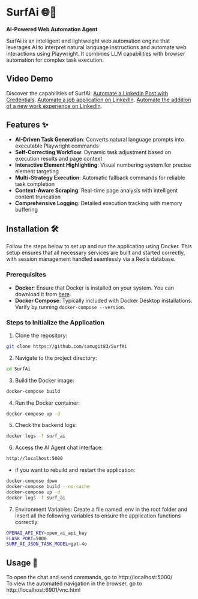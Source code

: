 # SurfAi 🌐🤖

**AI-Powered Web Automation Agent**

SurfAi is an intelligent and lightweight web automation engine that leverages AI to interpret natural language instructions and automate web interactions using Playwright. It combines LLM capabilities with browser automation for complex task execution.

## Video Demo 
Discover the capabilities of SurfAi:
[Automate a Linkedin Post with Credentials](https://youtu.be/T3Ej4-eeDag).
[Automate a job application on LinkedIn](https://youtu.be/T3Ej4-eeDag).
[Automate the addition of a new work experience on LinkedIn](https://youtu.be/T3Ej4-eeDag).

## Features ✨

- **AI-Driven Task Generation**: Converts natural language prompts into executable Playwright commands
- **Self-Correcting Workflow**: Dynamic task adjustment based on execution results and page context
- **Interactive Element Highlighting**: Visual numbering system for precise element targeting
- **Multi-Strategy Execution**: Automatic fallback commands for reliable task completion
- **Context-Aware Scraping**: Real-time page analysis with intelligent content truncation
- **Comprehensive Logging**: Detailed execution tracking with memory buffering


## Installation 🛠️

Follow the steps below to set up and run the application using Docker. This setup ensures that all necessary services are built and started correctly, with session management handled seamlessly via a Redis database.

### Prerequisites
- **Docker**: Ensure that Docker is installed on your system. You can download it from [here](https://www.docker.com/get-started).
- **Docker Compose**: Typically included with Docker Desktop installations. Verify by running `docker-compose --version`. 

### Steps to Initialize the Application

1. Clone the repository:

```bash
git clone https://github.com/samugit83/SurfAi
```

2. Navigate to the project directory:
```bash
cd SurfAi
```

3. Build the Docker image:
```bash
docker-compose build
```

4. Run the Docker container:
```bash
docker-compose up -d
```

5. Check the backend logs:
```bash
docker logs -f surf_ai
```

6. Access the AI Agent chat interface:
```bash
http://localhost:5000
```

- if you want to rebuild and restart the application:

```bash
docker-compose down
docker-compose build --no-cache
docker-compose up -d
docker logs -f surf_ai  
```

7. Environment Variables:
Create a file named .env in the root folder and insert all the following variables to ensure the application functions correctly:

```bash
OPENAI_API_KEY=open_ai_api_key
FLASK_PORT=5000
SURF_AI_JSON_TASK_MODEL=gpt-4o 
```

 
## Usage 🚀

To open the chat and send commands, go to http://localhost:5000/   
To view the automated navigation in the browser, go to http://localhost:6901/vnc.html


